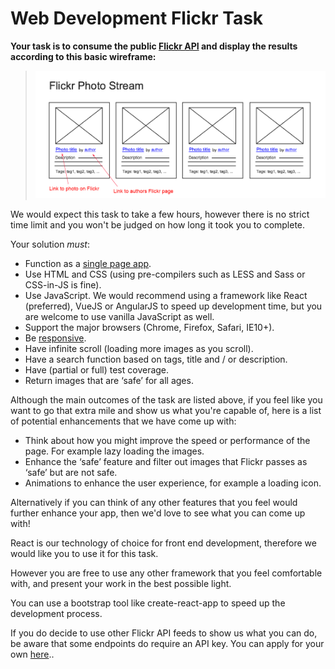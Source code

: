 # Web Development Flickr Task

**Your task is to consume the public [Flickr API](https://api.flickr.com/services/feeds/photos_public.gne?format=json) and display the results according to this basic wireframe:**

> ![mockup](flickr-mockup.png)

We would expect this task to take a few hours, however there is no strict time limit and you won't be judged on how long it took you to complete.

Your solution _must_:

- Function as a [single page app](http://en.wikipedia.org/wiki/Single-page_application).
- Use HTML and CSS (using pre-compilers such as LESS and Sass or CSS-in-JS is fine).
- Use JavaScript. We would recommend using a framework like React (preferred), VueJS or AngularJS to speed up development time, but you are welcome to use vanilla JavaScript as well.
- Support the major browsers (Chrome, Firefox, Safari, IE10+).
- Be [responsive](https://web.dev/responsive-web-design-basics/).
- Have infinite scroll (loading more images as you scroll).
- Have a search function based on tags, title and / or description.
- Have (partial or full) test coverage.
- Return images that are ‘safe’ for all ages.

Although the main outcomes of the task are listed above, if you feel like you want to go that extra mile and show us what you're capable of, here is a list of potential enhancements that we have come up with:

- Think about how you might improve the speed or performance of the page. For example lazy loading the images.
- Enhance the ‘safe’ feature and filter out images that Flickr passes as ‘safe’ but are not safe.
- Animations to enhance the user experience, for example a loading icon.

Alternatively if you can think of any other features that you feel would further enhance your app, then we'd love to see what you can come up with!

React is our technology of choice for front end development, therefore we would like you to use it for this task.

However you are free to use any other framework that you feel comfortable with, and present your work in the best possible light.

You can use a bootstrap tool like create-react-app to speed up the development process.

If you do decide to use other Flickr API feeds to show us what you can do, be aware that some endpoints do require an API key. You can apply for your own [here](https://www.flickr.com/services/api/keys)..
